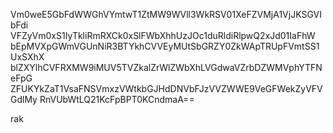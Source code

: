Vm0weE5GbFdWWGhVYmtwT1ZtMW9WVll3WkRSV01XeFZVMjA1VjJKSGVIbFdi
VFZyVm0xS1IyTkliRmRXCk0xSlFWbXhhUzJOc1duRldiRlpwQ2xJd01IaFhW
bEpMVXpGWmVGUnNiR3BTYkhCVVEyMUtSbGRZY0ZkWApTRUpFVmtSS1UxSXhX
blZXYlhCVFRXMW9iMUV5TVZkalZrWlZWbXhLVGdwaVZrbDZWMVphYTFNeFpG
ZFUKYkZaT1VsaFNSVmxzVWtkbGJHdDNVbFJzVVZWWE9VeGFWekZyVFVGdlMy
RnVUbWtLQ21KcFpBPT0KCndmaA==

rak
